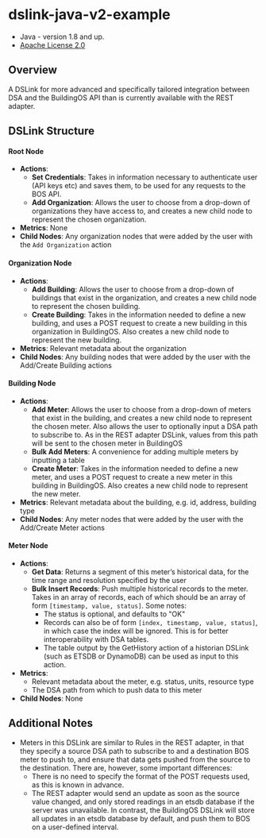 # dslink-java-v2-example

* Java - version 1.8 and up.
* [Apache License 2.0](http://www.apache.org/licenses/LICENSE-2.0)

## Overview

A DSLink for more advanced and specifically tailored integration between DSA and the BuildingOS API than is currently available with the REST adapter.

## DSLink Structure

#### Root Node
- **Actions**:
	- **Set Credentials**: Takes in information necessary to authenticate user (API keys etc) and saves them, to be used for any requests to the BOS API.
	- **Add Organization**: Allows the user to choose from a drop-down of organizations they have access to, and creates a new child node to represent the chosen organization.
- **Metrics**: None
- **Child Nodes**: Any organization nodes that were added by the user with the `Add Organization` action

#### Organization Node
- **Actions**:
	- **Add Building**: Allows the user to choose from a drop-down of buildings that exist in the organization, and creates a new child node to represent the chosen building.
	- **Create Building**: Takes in the information needed to define a new building, and uses a POST request to create a new building in this organization in BuildingOS. Also creates a new child node to represent the new building.
- **Metrics**: Relevant metadata about the organization
- **Child Nodes**: Any building nodes that were added by the user with the Add/Create Building actions

#### Building Node
- **Actions**:
	- **Add Meter**: Allows the user to choose from a drop-down of meters that exist in the building, and creates a new child node to represent the chosen meter. 
Also allows the user to optionally input a DSA path to subscribe to. As in the REST adapter DSLink, values from this path will be sent to the chosen meter in BuildingOS
	- **Bulk Add Meters**: A convenience for adding multiple meters by inputting a table
	- **Create Meter**: Takes in the information needed to define a new meter, and uses a POST request to create a new meter in this building in BuildingOS. Also creates a new child node to represent the new meter.
- **Metrics**: Relevant metadata about the building, e.g. id, address, building type
- **Child Nodes**: Any meter nodes that were added by the user with the Add/Create Meter actions

#### Meter Node
- **Actions**: 
	- **Get Data**: Returns a segment of this meter’s historical data, for the time range and resolution specified by the user
	- **Bulk Insert Records**: Push multiple historical records to the meter. Takes in an array of records, each of which should be an array of form `[timestamp, value, status]`. Some notes:
		- The status is optional, and defaults to "OK"
		- Records can also be of form `[index, timestamp, value, status]`, in which case the index will be ignored. This is for better interoperability with DSA tables.
		- The table output by the GetHistory action of a historian DSLink (such as ETSDB or DynamoDB) can be used as input to this action.
- **Metrics**: 
	- Relevant metadata about the meter, e.g. status, units, resource type
	- The DSA path from which to push data to this meter
- **Child Nodes**: None


## Additional Notes
    
- Meters in this DSLink are similar to Rules in the REST adapter, in that they specify a source DSA path to subscribe to and a destination BOS meter to push to, and ensure that data gets pushed from the source to the destination. There are, however, some important differences:
  - There is no need to specify the format of the POST requests used, as this is known in advance.
  - The REST adapter would send an update as soon as the source value changed, and only stored readings in an etsdb database if the server was unavailable. In contrast, the BuildingOS DSLink will store all updates in an etsdb database by default, and push them to BOS on a user-defined interval.
